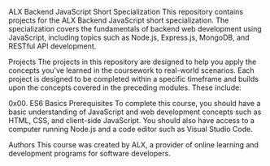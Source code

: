 ALX Backend JavaScript Short Specialization
This repository contains projects for the ALX Backend JavaScript short specialization. The specialization covers the fundamentals of backend web development using JavaScript, including topics such as Node.js, Express.js, MongoDB, and RESTful API development.

Projects
The projects in this repository are designed to help you apply the concepts you've learned in the coursework to real-world scenarios. Each project is designed to be completed within a specific timeframe and builds upon the concepts covered in the preceding modules. These include:

0x00. ES6 Basics
Prerequisites
To complete this course, you should have a basic understanding of JavaScript and web development concepts such as HTML, CSS, and client-side JavaScript. You should also have access to a computer running Node.js and a code editor such as Visual Studio Code.

Authors
This course was created by ALX, a provider of online learning and development programs for software developers.
